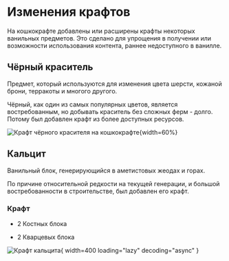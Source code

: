 # Изменения крафтов

На кошкокрафте добавлены или расширены крафты некоторых ванильных предметов. Это сделано для упрощения в получении или возможности использования контента, раннее недоступного в ванилле.

## Чёрный краситель

<ItemCard>
<Card style="overflow: hidden;" class="m-0">
    <template #header>
        <Image alt="user header" src="/assets/bestiary/items/black_dye.png" width="25%"/>
    </template>
    <template #title>Чёрный краситель</template>
</Card>
</ItemCard>

Предмет, который используются для изменения цвета шерсти, кожаной брони, терракоты и многого другого.

Чёрный, как один из самых популярных цветов, является востребованным, но добывать краситель без сложных ферм - долго. Потому был добавлен крафт из более доступных ресурсов.

![Крафт чёрного красителя на кошкокрафте](/assets/bestiary/crafts/black_dye_craft.gif){width=60%}

## Кальцит

<ItemCard>
<Card style="overflow: hidden;" class="m-0">
    <template #header>
        <Image alt="user header" src="/assets/bestiary/items/calcite.png" width="25%"/>
    </template>
    <template #title>Кальцит</template>
</Card>
</ItemCard>

Ванильный блок, генерирующийся в аметистовых жеодах и горах.

По причине относительной редкости на текущей генерации, и большой востребованности в строительстве, был добавлен его крафт.

### Крафт

- 2 Костных блока 

- 2 Кварцевых блока

![Крафт кальцита](/assets/bestiary/crafts/calcite_craft.png){ width=400 loading="lazy" decoding="async" }

